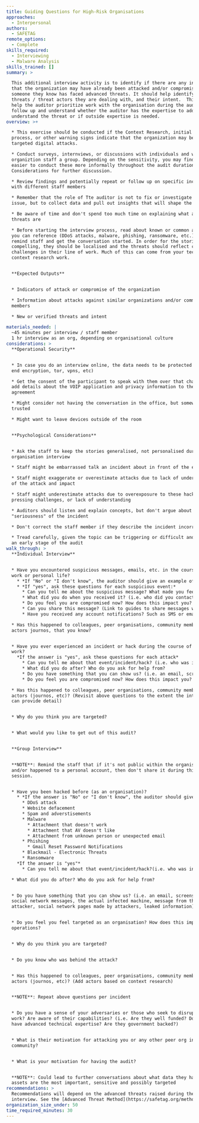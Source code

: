```yaml
---
title: Guiding Questions for High-Risk Organisations
approaches:
  - Interpersonal
authors:
  - SAFETAG
remote_options:
  - Complete
skills_required:
  - Interviewing
  - Malware Analysis
skills_trained: []
summary: >

  This additional interview activity is to identify if there are any indicators
  that the organization may have already been attacked and/or compromised, or if
  someone they know has faced advanced threats. It should help identify what
  threats / threat actors they are dealing with, and their intent.  This will
  help the auditor prioritize work with the organisation during the audit and
  follow up and understand whether the auditor has the expertise to address or
  understand the threat or if outside expertise is needed.
overview: >+

  * This exercise should be conducted if the Context Research, initial interview
  process, or other warning signs indicate that the organization may be facing
  targeted digital attacks.

  * Conduct surveys, internviews, or discussions with individuals and with the
  organiztion staff a group. Depending on the sensitivity, you may find it
  easier to conduct these more informally throughout the audit duration. See
  Considerations for further discussion.

  * Review findings and potentially repeat or follow up on specific incidents
  with different staff members

  * Remember that the role of Tte auditor is not to fix or investigate the
  issue, but to collect data and pull out insights that will shape the audit.

  * Be aware of time and don't spend too much time on explaining what advanced
  threats are

  * Before starting the interview process, read about known or common attacks
  you can reference (DDoS attacks, malware, phishing, ransomware, etc.) to
  remind staff and get the conversation started. In order for the stories to be
  compelling, they should be localised and the threats should reflect common
  challenges in their line of work. Much of this can come from your technical
  context research work.


  **Expected Outputs**


  * Indicators of attack or compromise of the organization

  * Information about attacks against similar organizations and/or community
  members

  * New or verified threats and intent

materials_needed: |
  ~45 minutes per interview / staff member
  1 hr interview as an org, depending on organisational culture
considerations: >
  **Operational Security**


  * In case you do an interview online, the data needs to be protected (end to
  end encryption, tor, vpns, etc)

  * Get the consent of the participant to speak with them over that channel, or
  add details about the VOIP application and privacy information to the
  agreement

  * Might consider not having the conversation in the office, but somewhere
  trusted

  * Might want to leave devices outside of the room


  **Psychological Considerations**


  * Ask the staff to keep the stories generalised, not personalised during the
  organisation interview

  * Staff might be embarrassed talk an incident about in front of the entire org

  * Staff might exaggerate or overestimate attacks due to lack of understanding
  of the attack and impact

  * Staff might underestimate attacks due to overexposure to these hacks, other
  pressing challenges, or lack of understanding

  * Auditors should listen and explain concepts, but don't argue about the
  "seriousness" of the incident

  * Don't correct the staff member if they describe the incident incorrectly

  * Tread carefully, given the topic can be triggering or difficult and this is
  an early stage of the audit
walk_through: >
  **Individual Interview**


  * Have you encountered suspicious messages, emails, etc. in the course of your
  work or personal life?
    * *If "No" or "I don't know", the auditor should give an example of what an suspicious message might look like.*
    * *If "yes", ask these questions for each suspicious event:*
      * Can you tell me about the suspicious message? What made you feel it was suspicious?
      * What did you do when you received it? (i.e. who did you contact? did you click on it or download a file? did you follow the instructions?)
      * Do you feel you are compromised now? How does this impact you?
      * Can you share this message? (Link to guides to share messages with sender, content, timestamp)
      * Have you received any account notifications? Such as SMS or emails notifying you of unauthorized access to your account (email, social media), an account being locked, suspicious activity on your account?

  * Has this happened to colleagues, peer organisations, community members, CSO
  actors journos, that you know?


  * Have you ever experienced an incident or hack during the course of your
  work?
    *If the answer is "yes", ask these questions for each attack*
      * Can you tell me about that event/incident/hack? (i.e. who was involved, when it happened, what happened, was it personal or work-related? what were the consequences? (financial, physical, emotional, reputational))
      * What did you do after? Who do you ask for help from?
      * Do you have something that you can show us? (i.e. an email, screenshots, social network messages, the actual infected machine, message from the attacker, social network pages made by attackers, leaked information)
      * Do you feel you are compromised now? How does this impact you?

  * Has this happened to colleagues, peer organisations, community members, CSO
  actors (journos, etc)? (Revisit above questions to the extent the interviewee
  can provide detail)


  * Why do you think you are targeted?


  * What would you like to get out of this audit?


  **Group Interview**


  **NOTE**: Remind the staff that if it's not public within the organisation
  and/or happened to a personal account, then don't share it during this
  session.


  * Have you been hacked before (as an organisation)?
    * *If the answer is "No" or "I don't know", the auditor should give an example of what an attack might look like. If they still say no, then move on to other questions for the risk assessment:*
      * DDoS attack
      * Website defacement
      * Spam and adverstisements
      * Malware
        * Attachment that doesn't work
        * Attachment that AV doesn't like
        * Attachment from unknown person or unexpected email
      * Phishing
        * Gmail Reset Password Notifications
      * Blackmail - Electronic Threats
      * Ransomware
    *If the answer is "yes"*
      * Can you tell me about that event/incident/hack?(i.e. who was involved, when it happened, what happened, was it personal or work-related? what were the consequences? (financial, physical, emotional, reputational))

  * What did you do after? Who do you ask for help from?


  * Do you have something that you can show us? (i.e. an email, screenshots,
  social network messages, the actual infected machine, message from the
  attacker, social network pages made by attackers, leaked information)


  * Do you feel you feel targeted as an organisation? How does this impact your
  operations?


  * Why do you think you are targeted?


  * Do you know who was behind the attack?


  * Has this happened to colleagues, peer organisations, community members, CSO
  actors (journos, etc)? (Add actors based on context research)


  **NOTE**: Repeat above questions per incident


  * Do you have a sense of your adversaries or those who seek to disrupt your
  work? Are aware of their capabilities? (i.e. Are they well funded? Do they
  have advanced technical expertise? Are they government backed?)


  * What is their motivation for attacking you or any other peer org in the
  community?


  * What is your motivation for having the audit?


  **NOTE**: Could lead to further conversations about what data they have, what
  assets are the most important, sensitive and possibly targeted
recommendations: >
  Recommendations will depend on the advanced threats raised during the
  interview. See the [Advanced Threat Method](https://safetag.org/methods/advanced_threat) for details.
organization_size_under: 50
time_required_minutes: 30
---
```


